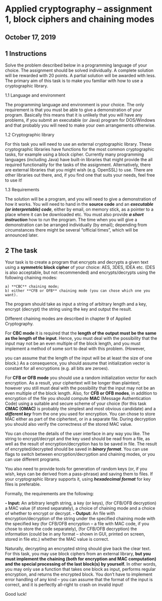 # Applied cryptography – assignment 1, block ciphers and chaining modes

## October 17, 2019

## 1 Instructions

Solve the problem described below in a programming language of your choice. The assignment
should be solved individually. A complete solution will be rewarded with 20 points. A partial
solution will be awarded with less. The primary aim of this task is to make you familiar with how
to use a cryptographic library.

1.1 Language and environment

The programming language and environment is your choice. The only requirement is that you must
be able to give a demonstration of your program. Basically this means that it is unlikely that you
will have any problems, if you submit an executable (or Java) program for DOS/Windows and that
probably you will need to make your own arrangements otherwise.

1.2 Cryptographic library

For this task you will need to use an external cryptographic library. These cryptographic libraries
have functions for the most common cryptographic tasks, for example using a block cipher.
Currently many programming languages (including Java) have built-in libraries that might provide
the all required functionality for the tasks of the assignment. Alternatively, there are external
libraries that you might wish (e.g. OpenSSL) to use. There are other libraries out there, and, if you
find one that suits your needs, feel free to use it!

1.3 Requirements

The solution will be a program, and you will need to give a demonstration of how it works. You
will need to hand in the **source code** and an ***executable (or interpretable) code***, either by email, on
memory stick, as a pointer to a place where it can be downloaded etc. You must also provide ***a
short instruction*** how to run the program. The time when you will give a demonstration can be
arranged individually (by email); depending from circumstances there might be several “official
times”, which will be announced later.

## 2 The task

Your task is to create a program that encrypts and decrypts a given text using a **symmetric block
cipher** of your choice: AES, 3DES, IDEA etc. (DES is also acceptable, but not recommended) and
encrypts/decrypts using the following chaining modes:

```
a) **CBC** chaining mode;
b) either **CFB or OFB** chaining mode (you can chose which one you want).
```
The program should take as input a string of arbitrary length and a key, encrypt (decrypt) the string
using the key and output the result.

Different chaining modes are described in chapter 9 of Applied Cryptography.

For **CBC mode** it is required that the **length of the output must be the same as the length of the
input**. Hence, you must deal with the possibility that the input may not be an even multiple of the
block length, and you must implement a method of some sort to deal with this problem. (However,


you can assume that the length of the input will be at least the size of one block.) As a consequence,
you should assume that initialization vector is constant for all encryptions (e.g. all bits are zeroes).

For **CFB or OFB mode** you should use a random initialization vector for each encryption. As a
result, your ciphertext will be longer than plaintext; however you still must deal with the possibility
that the input may not be an even multiple of the block length. Also, for **CFB or OFB modes**, in
addition to encryption of the file you should compute **MAC** (Message Authentication Code) using
a suitable and secure scheme of your choice (for this task **CMAC (OMAC)** is probably the simplest
and most obvious candidate) and a ***different key*** from the one you used for encryption. You can
chose to store MAC either as part of the ciphertext, or in a separate file. During decryption you
should also verify the correctness of the stored MAC value.

You can choose the details of the user interface in any way you like. The string to encrypt/decrypt
and the key used should be read from a file, as well as the result of encryption/decryption has to be
saved in file. The result of encrypted/decrypted should be saved in ***binary format***. You can use
flags to switch between encryption/decryption and chaining modes, or you can use different
programs.

You also need to provide tools for generation of random keys (or, if you wish, keys can be derived
from a pass-phrase) and saving them to files. If your cryptographic library supports it, using
***hexadecimal format*** for key files is preferable.

Formally, the requirements are the following:

**- Input:** An arbitrary length string, a key (or keys), (for CFB/OFB decryption) a MAC value (if
stored separately), a choice of chaining mode and a choice of whether to encrypt or decrypt.
**- Output:** An file with encryption/decryption of the string under the specified chaining mode with
the specified key (for CFB/OFB encryption – a file with MAC code, if you chose to store the code
separately), (for CFB/OFB decryption) the information (could be in any format – shown in GUI,
printed on screen, stored in file etc.) whether the MAC value is correct.

Naturally, decrypting an encrypted string should give back the clear text. For this task, you may
use block ciphers from an external library, **but you must implement the chaining (both for
encryption and MAC computation) and the special processing of the last block(s) by yourself.**
In other words, you may only use a function that takes one block as input, performs regular
encryption, and returns the encrypted block. You don’t have to implement error handling of any
kind – you can assume that the format of the input is correct, and it is perfectly all-right to crash on
invalid input!

Good luck!


